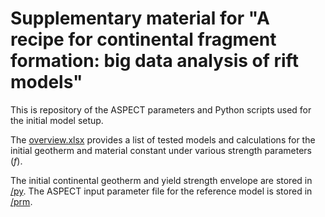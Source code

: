 # Supplementary material for "A recipe for continental fragment formation: big data analysis of rift models"

This is repository of the ASPECT parameters and Python scripts used for the initial model setup. 

The [overview.xlsx]() provides a list of tested models and calculations for the initial geotherm and material constant under various strength parameters $(f)$.

The initial continental geotherm and yield strength envelope are stored in [/py](https://github.com/alanjyu/fragment_recipe/tree/main/py). The ASPECT input parameter file for the reference model is stored in [/prm](https://github.com/alanjyu/fragment_recipe/tree/main/prm).
